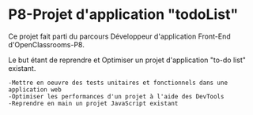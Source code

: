 # P8-Projet d'application "todoList" 
Ce projet fait parti du parcours Développeur d'application Front-End d'OpenClassrooms-P8.

Le but étant de reprendre et Optimiser un projet d'application "to-do list" existant.

    -Mettre en oeuvre des tests unitaires et fonctionnels dans une application web
    -Optimiser les performances d'un projet à l'aide des DevTools
    -Reprendre en main un projet JavaScript existant


